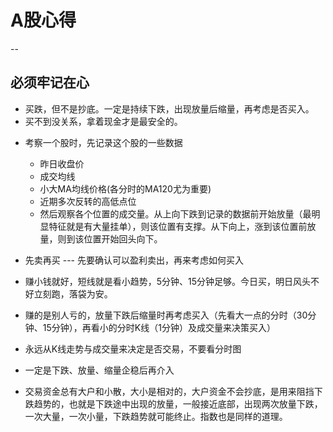 # A股心得
--
## 必须牢记在心
* 买跌，但不是抄底。一定是持续下跌，出现放量后缩量，再考虑是否买入。
* 买不到没关系，拿着现金才是最安全的。

  
- 考察一个股时，先记录这个股的一些数据
  - 昨日收盘价
  - 成交均线
  - 小大MA均线价格(各分时的MA120尤为重要)
  - 近期多次反转的高低点位
  - 然后观察各个位置的成交量。从上向下跌到记录的数据前开始放量（最明显特征就是有大量挂单），则该位置有支撑。从下向上，涨到该位置前放量，则到该位置开始回头向下。
- 先卖再买 --- 先要确认可以盈利卖出，再来考虑如何买入
- 赚小钱就好，短线就是看小趋势，5分钟、15分钟足够。今日买，明日风头不好立刻跑，落袋为安。
- 赚的是别人亏的，放量下跌后缩量时再考虑买入（先看大一点的分时（30分钟、15分钟），再看小的分时K线（1分钟）及成交量来决策买入）
- 永远从K线走势与成交量来决定是否交易，不要看分时图

- 一定是下跌、放量、缩量企稳后再介入

- 交易资金总有大户和小散，大小是相对的，大户资金不会抄底，是用来阻挡下跌趋势的，也就是下跌途中出现的放量，一般接近底部，出现两次放量下跌，一次大量，一次小量，下跌趋势就可能终止。指数也是同样的道理。
